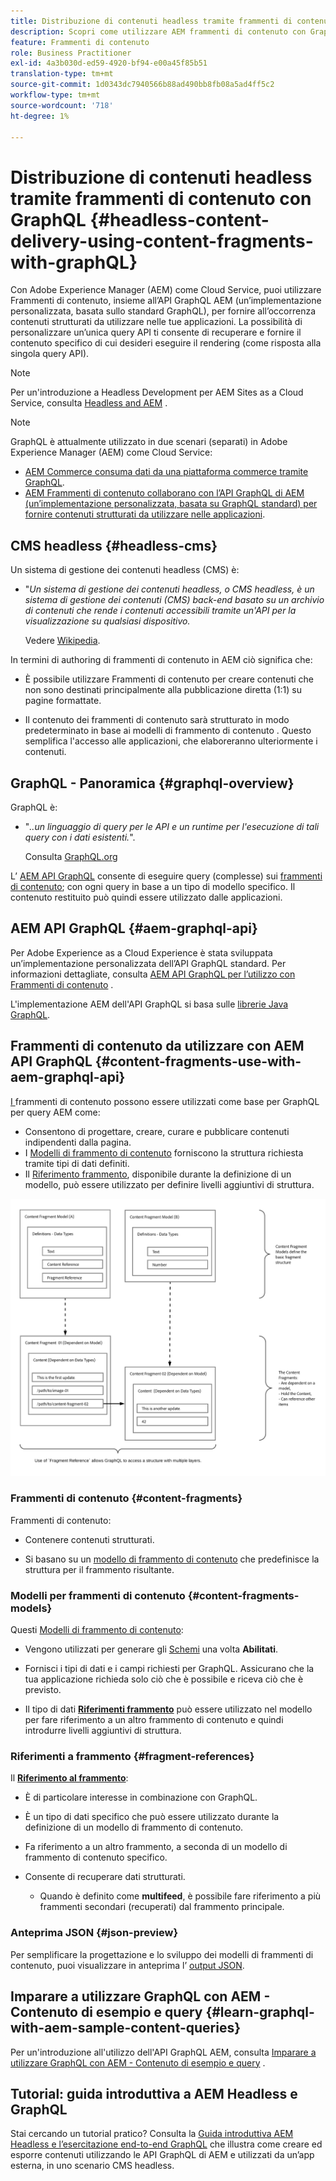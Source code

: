 ```yaml
---
title: Distribuzione di contenuti headless tramite frammenti di contenuto con GraphQL
description: Scopri come utilizzare AEM frammenti di contenuto con GraphQL per la distribuzione di contenuti headless.
feature: Frammenti di contenuto
role: Business Practitioner
exl-id: 4a3b030d-ed59-4920-bf94-e00a45f85b51
translation-type: tm+mt
source-git-commit: 1d0343dc7940566b88ad490bb8fb08a5ad4ff5c2
workflow-type: tm+mt
source-wordcount: '718'
ht-degree: 1%

---
```


# Distribuzione di contenuti headless tramite frammenti di contenuto con GraphQL {#headless-content-delivery-using-content-fragments-with-graphQL}

Con Adobe Experience Manager (AEM) come Cloud Service, puoi utilizzare Frammenti di contenuto, insieme all’API GraphQL AEM (un’implementazione personalizzata, basata sullo standard GraphQL), per fornire all’occorrenza contenuti strutturati da utilizzare nelle tue applicazioni. La possibilità di personalizzare un’unica query API ti consente di recuperare e fornire il contenuto specifico di cui desideri eseguire il rendering (come risposta alla singola query API).

>[!NOTE]
>
>Per un&#39;introduzione a Headless Development per AEM Sites as a Cloud Service, consulta [Headless and AEM](/help/implementing/developing/headless/introduction.md) .

>[!NOTE]
>
>GraphQL è attualmente utilizzato in due scenari (separati) in Adobe Experience Manager (AEM) come Cloud Service:
>
>* [AEM Commerce consuma dati da una piattaforma commerce tramite GraphQL](/help/commerce-cloud/integrating/magento.md).
>* [AEM Frammenti di contenuto collaborano con l’API GraphQL di AEM (un’implementazione personalizzata, basata su GraphQL standard) per fornire contenuti strutturati da utilizzare nelle applicazioni](/help/assets/content-fragments/graphql-api-content-fragments.md).


## CMS headless {#headless-cms}

Un sistema di gestione dei contenuti headless (CMS) è:

* &quot;*Un sistema di gestione dei contenuti headless, o CMS headless, è un sistema di gestione dei contenuti (CMS) back-end basato su un archivio di contenuti che rende i contenuti accessibili tramite un&#39;API per la visualizzazione su qualsiasi dispositivo.*

   Vedere [Wikipedia](https://en.wikipedia.org/wiki/Headless_content_management_system).

In termini di authoring di frammenti di contenuto in AEM ciò significa che:

* È possibile utilizzare Frammenti di contenuto per creare contenuti che non sono destinati principalmente alla pubblicazione diretta (1:1) su pagine formattate.

* Il contenuto dei frammenti di contenuto sarà strutturato in modo predeterminato in base ai modelli di frammento di contenuto . Questo semplifica l&#39;accesso alle applicazioni, che elaboreranno ulteriormente i contenuti.

## GraphQL - Panoramica {#graphql-overview}

GraphQL è:

* &quot;*..un linguaggio di query per le API e un runtime per l&#39;esecuzione di tali query con i dati esistenti.*&quot;.

   Consulta [GraphQL.org](https://graphql.org)

L’ [AEM API GraphQL](#aem-graphql-api) consente di eseguire query (complesse) sui [frammenti di contenuto](/help/assets/content-fragments/content-fragments.md); con ogni query in base a un tipo di modello specifico. Il contenuto restituito può quindi essere utilizzato dalle applicazioni.

## AEM API GraphQL {#aem-graphql-api}

Per Adobe Experience as a Cloud Experience è stata sviluppata un’implementazione personalizzata dell’API GraphQL standard. Per informazioni dettagliate, consulta [AEM API GraphQL per l’utilizzo con Frammenti di contenuto](/help/assets/content-fragments/graphql-api-content-fragments.md) .

L&#39;implementazione AEM dell&#39;API GraphQL si basa sulle [librerie Java GraphQL](https://graphql.org/code/#java).

## Frammenti di contenuto da utilizzare con AEM API GraphQL {#content-fragments-use-with-aem-graphql-api}

[I ](#content-fragments) frammenti di contenuto possono essere utilizzati come base per GraphQL per query AEM come:

* Consentono di progettare, creare, curare e pubblicare contenuti indipendenti dalla pagina.
* I [Modelli di frammento di contenuto](#content-fragments-models) forniscono la struttura richiesta tramite tipi di dati definiti.
* Il [Riferimento frammento](#fragment-references), disponibile durante la definizione di un modello, può essere utilizzato per definire livelli aggiuntivi di struttura.

![Frammenti di contenuto da utilizzare con i frammenti ](assets/cfm-nested-01.png "GraphQLContent per GraphQL")

### Frammenti di contenuto {#content-fragments}

Frammenti di contenuto:

* Contenere contenuti strutturati.

* Si basano su un [modello di frammento di contenuto](#content-fragments-models) che predefinisce la struttura per il frammento risultante.

### Modelli per frammenti di contenuto {#content-fragments-models}

Questi [Modelli di frammento di contenuto](/help/assets/content-fragments/content-fragments-models.md):

* Vengono utilizzati per generare gli [Schemi](https://graphql.org/learn/schema/) una volta **Abilitati**.

* Fornisci i tipi di dati e i campi richiesti per GraphQL. Assicurano che la tua applicazione richieda solo ciò che è possibile e riceva ciò che è previsto.

* Il tipo di dati **[Riferimenti frammento](#fragment-references)** può essere utilizzato nel modello per fare riferimento a un altro frammento di contenuto e quindi introdurre livelli aggiuntivi di struttura.

### Riferimenti a frammento {#fragment-references}

Il **[Riferimento al frammento](/help/assets/content-fragments/content-fragments-models.md#fragment-reference-nested-fragments)**:

* È di particolare interesse in combinazione con GraphQL.

* È un tipo di dati specifico che può essere utilizzato durante la definizione di un modello di frammento di contenuto.

* Fa riferimento a un altro frammento, a seconda di un modello di frammento di contenuto specifico.

* Consente di recuperare dati strutturati.

   * Quando è definito come **multifeed**, è possibile fare riferimento a più frammenti secondari (recuperati) dal frammento principale.

### Anteprima JSON {#json-preview}

Per semplificare la progettazione e lo sviluppo dei modelli di frammenti di contenuto, puoi visualizzare in anteprima l’ [output JSON](/help/assets/content-fragments/content-fragments-json-preview.md).

## Imparare a utilizzare GraphQL con AEM - Contenuto di esempio e query {#learn-graphql-with-aem-sample-content-queries}

Per un&#39;introduzione all&#39;utilizzo dell&#39;API GraphQL AEM, consulta [Imparare a utilizzare GraphQL con AEM - Contenuto di esempio e query](/help/assets/content-fragments/content-fragments-graphql-samples.md) .

## Tutorial: guida introduttiva a AEM Headless e GraphQL

Stai cercando un tutorial pratico? Consulta la [Guida introduttiva AEM Headless e l’esercitazione end-to-end GraphQL](https://experienceleague.adobe.com/docs/experience-manager-learn/getting-started-with-aem-headless/graphql/overview.html) che illustra come creare ed esporre contenuti utilizzando le API GraphQL di AEM e utilizzati da un’app esterna, in uno scenario CMS headless.
